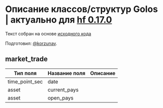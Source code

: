 # Описание классов/структур Golos | актуально для [hf 0.17.0](https://github.com/GolosChain/golos/releases/tag/v0.17.0)
Текст собран на основе [исходного кода](https://github.com/GolosChain/golos/tree/master/plugins/market_history/include/golos/plugins/market_history/market_history_objects.hpp)

Подготовил: [@korzunav](https://golos.io/@korzunav).

## market_trade


|Тип поля|Название поля|Описание|
|--------|-------------|--------|
|time_point_sec|date||
|asset|current_pays||
|asset|open_pays||
